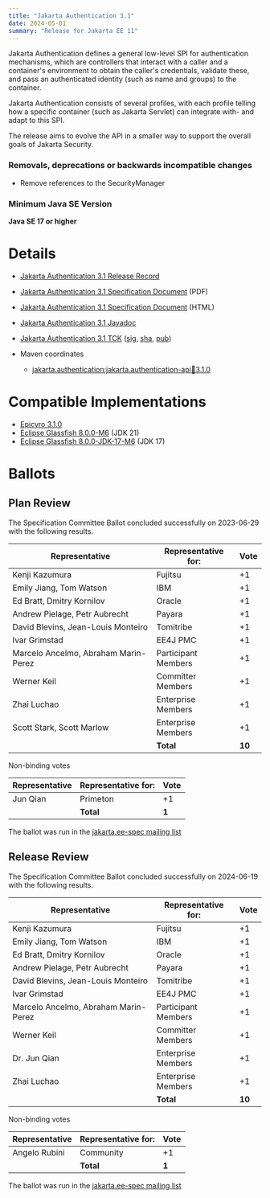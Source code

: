 ```yaml
---
title: "Jakarta Authentication 3.1"
date: 2024-05-01
summary: "Release for Jakarta EE 11"
---
```

Jakarta Authentication defines a general low-level SPI for authentication mechanisms, which are controllers
that interact with a caller and a container's environment to obtain the caller's credentials, validate these,
and pass an authenticated identity (such as name and groups) to the container.

Jakarta Authentication consists of several profiles, with each profile telling how a specific container
(such as Jakarta Servlet) can integrate with- and adapt to this SPI.

The release aims to evolve the API in a smaller way to support the overall goals of Jakarta Security.

### Removals, deprecations or backwards incompatible changes
* Remove references to the SecurityManager

### Minimum Java SE Version
**Java SE 17 or higher**

# Details

* [Jakarta Authentication 3.1 Release Record](https://projects.eclipse.org/projects/ee4j.authentication/releases/3.1)

* [Jakarta Authentication 3.1 Specification Document](./jakarta-authentication-spec-3.1.pdf) (PDF)
* [Jakarta Authentication 3.1 Specification Document](./jakarta-authentication-spec-3.1.html) (HTML)
* [Jakarta Authentication 3.1 Javadoc](./apidocs)
* [Jakarta Authentication 3.1 TCK](https://download.eclipse.org/jakartaee/authentication/3.1/jakarta-authentication-tck-3.1.0.zip)  ([sig](https://download.eclipse.org/jakartaee/authentication/3.1/jakarta-authentication-tck-3.1.0.zip.sig),  [sha](https://download.eclipse.org/jakartaee/authentication/3.1/jakarta-authentication-tck-3.1.0.zip.sha256),  [pub](https://raw.githubusercontent.com/jakartaee/specification-committee/master/jakartaee-spec-committee.pub))
* Maven coordinates
  * [jakarta.authentication:jakarta.authentication-api:jar:3.1.0](https://central.sonatype.com/artifact/jakarta.authentication/jakarta.authentication-api/3.1.0/jar)

# Compatible Implementations

 * [Epicyro 3.1.0](https://github.com/eclipse-ee4j/epicyro/releases/download/3.1.0-RELEASE/epicyro-3.1.0.jar)
 * [Eclipse Glassfish 8.0.0-M6](https://repo1.maven.org/maven2/org/glassfish/main/distributions/glassfish/8.0.0-M6/glassfish-8.0.0-M6.zip) (JDK 21)
 * [Eclipse Glassfish 8.0.0-JDK-17-M6](https://repo1.maven.org/maven2/org/glassfish/main/distributions/glassfish/8.0.0-JDK17-M6/) (JDK 17)

# Ballots

## Plan Review

The Specification Committee Ballot concluded successfully on 2023-06-29 with the following results.

| Representative                                 | Representative for: |  Vote   |
|------------------------------------------------|---------------------|---------|
| Kenji Kazumura                                 | Fujitsu             |   +1    |
| Emily Jiang, Tom Watson                        | IBM                 |   +1    |
| Ed Bratt, Dmitry Kornilov                      | Oracle              |   +1    |
| Andrew Pielage, Petr Aubrecht                  | Payara              |   +1    |
| David Blevins, Jean-Louis Monteiro             | Tomitribe           |   +1    |
| Ivar Grimstad                                  | EE4J PMC            |   +1    |
| Marcelo Ancelmo, Abraham Marin-Perez           | Participant Members |   +1    |
| Werner Keil                                    | Committer Members   |   +1    |
| Zhai Luchao                                    | Enterprise Members  |   +1    |
| Scott Stark, Scott Marlow                      | Enterprise Members  |   +1    |
|                                                | **Total**           | **10**  |

Non-binding votes

| Representative                                 | Representative for: |  Vote   |
|------------------------------------------------|---------------------|---------|
| Jun Qian                                       | Primeton            |   +1    |
|                                                | **Total**           |  **1**  |

The ballot was run in the [jakarta.ee-spec mailing list](https://www.eclipse.org/lists/jakarta.ee-spec/msg02868.html)



## Release Review

The Specification Committee Ballot concluded successfully on 2024-06-19 with the following results.

| Representative                                 | Representative for: |  Vote   |
|------------------------------------------------|---------------------|---------|
| Kenji Kazumura                                 | Fujitsu             |   +1    |
| Emily Jiang, Tom Watson                        | IBM                 |   +1    |
| Ed Bratt, Dmitry Kornilov                      | Oracle              |   +1    |
| Andrew Pielage, Petr Aubrecht                  | Payara              |   +1    |
| David Blevins, Jean-Louis Monteiro             | Tomitribe           |   +1    |
| Ivar Grimstad                                  | EE4J PMC            |   +1    |
| Marcelo Ancelmo, Abraham Marin-Perez           | Participant Members |   +1    |
| Werner Keil                                    | Committer Members   |   +1    |
| Dr. Jun Qian                                   | Enterprise Members  |   +1    |
| Zhai Luchao                                    | Enterprise Members  |   +1    |
|                                                | **Total**           | **10**  |

Non-binding votes

| Representative                                 | Representative for: |  Vote   |
|------------------------------------------------|---------------------|---------|
| Angelo Rubini                                  | Community           |   +1    |
|                                                | **Total**           |  **1**  |

The ballot was run in the [jakarta.ee-spec mailing list](https://www.eclipse.org/lists/jakarta.ee-spec/msg03452.html)
